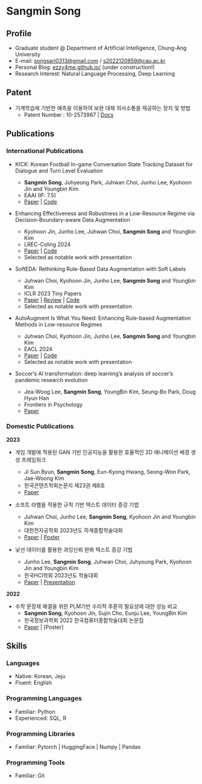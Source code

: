 # Sangmin Song

## Profile

- Graduate student @ Department of Artificial Intelligence, Chung-Ang University
- E-mail: [songsari0313@gmail.com](mailto:songsari0313@gmail.com) / [s2022120859@cau.ac.kr](mailto:s2022120859@cau.ac.kr)
- Personal Blog: [ezzy4me.github.io/](ezzy4me.github.io/) (under construction!)
- Research Interest: Natural Language Processing, Deep Learning


## Patent
- 기계학습에 기반한 예측을 이용하여 보완 대체 의사소통을 제공하는 장치 및 방법
  - Patent Number : 10-2573967 | [Docs](https://patentimages.storage.googleapis.com/68/33/a9/b9187b569dee84/KR102573967B1.pdf)

## Publications

### International Publications
- KICK: Korean Football In-game Conversation State Tracking Dataset for Dialogue and Turn Level Evaluation
  - **Sangmin Song**, Juhyeong Park, Juhwan Choi, Junho Lee,  Kyohoon Jin and Youngbin Kim
  - EAAI (IF: 7.5)
  - [Paper](https://www.sciencedirect.com/journal/engineering-applications-of-artificial-intelligence) | [Code](https://github.com/ezzy4me/KICK)

- Enhancing Effectiveness and Robustness in a Low-Resource Regime via Decision-Boundary-aware Data Augmentation
  - Kyohoon Jin, Junho Lee, Juhwan Choi, **Sangmin Song** and Youngbin Kim
  - LREC-Coling 2024
  - [Paper]([https://openreview.net/pdf?id=OiSbJbVWBJT](https://aclanthology.org/2024.lrec-main.525/)) | [Code]([https://github.com/c-juhwan/SoftEDA](https://aclanthology.org/2024.lrec-main.525/))
  - Selected as notable work with presentation

- SoftEDA: Rethinking Rule-Based Data Augmentation with Soft Labels
  - Juhwan Choi, Kyohoon Jin, Junho Lee, **Sangmin Song** and Youngbin Kim
  - ICLR 2023 Tiny Papers
  - [Paper](https://openreview.net/pdf?id=OiSbJbVWBJT) | [Review](https://openreview.net/forum?id=OiSbJbVWBJT) | [Code](https://github.com/c-juhwan/SoftEDA)
  - Selected as notable work with presentation

- AutoAugment Is What You Need: Enhancing Rule-based Augmentation Methods in Low-resource Regimes
  - Juhwan Choi, Kyohoon Jin, Junho Lee, **Sangmin Song** and Youngbin Kim
  - EACL 2024
  - [Paper]([https://openreview.net/pdf?id=OiSbJbVWBJT](https://arxiv.org/abs/2402.05584)) | [Code]([https://github.com/c-juhwan/SoftEDA](https://github.com/c-juhwan/soft-text-autoaugment))
  - Selected as notable work with presentation
    
- Soccer’s AI transformation: deep learning’s analysis of soccer’s pandemic research evolution
  - Jea-Woog Lee, **Sangmin Song**, YoungBin Kim, Seung-Bo Park, Doug Hyun Han
  - Frontiers in Psychology
  - [Paper](https://www.frontiersin.org/articles/10.3389/fpsyg.2023.1244404/abstract) 

### Domestic Publications
**2023**
- 게임 개발에 적용된 GAN 기반 인공지능을 활용한 효율적인 2D 애니메이션 배경 생성 프레임워크
  - Ji Sun Byun, **Sangmin Song**, Eun-Kyong Hwang, Seong-Won Park, Jae-Woong Kim
  - 한국콘텐츠학회논문지 제23권 제8호
  - [Paper](https://www.dbpia.co.kr/journal/articleDetail?nodeId=NODE11506194)

- 소프트 라벨을 적용한 규칙 기반 텍스트 데이터 증강 기법
  - Juhwan Choi, Junho Lee, **Sangmin Song**, Kyohoon Jin and Youngbin Kim
  - 대한전자공학회 2023년도 하계종합학술대회
  - [Paper](https://github.com/c-juhwan/c-juhwan/blob/main/Documents/Papers/소프트_라벨을_적용한_규칙_기반_텍스트_데이터_증강_기법_인쇄본.pdf) | [Poster](https://github.com/c-juhwan/c-juhwan/blob/main/Documents/Papers/소프트_라벨을_적용한_규칙_기반_텍스트_데이터_증강_기법_포스터.pdf)
    
- 낯선 데이터를 활용한 과잉신뢰 완화 텍스트 증강 기법
  - Junho Lee, **Sangmin Song**, Juhwan Choi, Juhyoung Park, Kyohoon Jin and Youngbin Kim
  - 한국HCI학회 2023년도 학술대회
  - [Paper](https://github.com/c-juhwan/c-juhwan/blob/main/Documents/Papers/낯선_데이터를_활용한_과잉신뢰_완화_텍스트_증강_기법_인쇄본.pdf) | [Presentation](https://github.com/c-juhwan/c-juhwan/blob/main/Documents/Papers/낯선_데이터를_활용한_과잉신뢰_완화_텍스트_증강_기법_발표자료.pptx)

**2022**
- 수학 문장제 해결을 위한 PLM기반 수리적 추론의 필요성에 대한 성능 비교
  - **Sangmin Song**, Kyohoon Jin, Sujin Cho, Eunju Lee, YoungBin Kim
  - 한국정보과학회 2022 한국컴퓨터종합학술대회 논문집
  - [Paper](https://www.dbpia.co.kr/journal/articleDetail?nodeId=NODE11113371) | [Poster]
    
## Skills

### Languages

- Native: Korean, Jeju
- Fluent: English

### Programming Languages

- Familiar: Python 
- Experienced: SQL, R

### Programming Libraries

- Familiar: Pytorch | HuggingFace | Numpy | Pandas

### Programming Tools

- Familiar: Git
